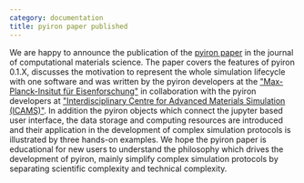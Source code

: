 ```yaml
---
category: documentation
title: pyiron paper published
---
```

We are happy to announce the publication of the [pyiron paper](https://doi.org/10.1016/j.commatsci.2018.07.043) in the 
journal of computational materials science. The paper covers the features of pyiron 0.1.X, discusses the motivation to 
represent the whole simulation lifecycle with one software and was written by the pyiron developers at the 
["Max-Planck-Insitut für Eisenforschung"](https://www.mpie.de/CM) in collaboration with the pyiron developers at 
["Interdisciplinary Centre for Advanced Materials Simulation (ICAMS)"](http://www.icams.de/content/departments/atomistic-modelling-and-simulation/). 
In addition the pyiron objects which connect the jupyter based user interface, the data storage and computing resources 
are introduced and their application in the development of complex simulation protocols is illustrated by three hands-on
examples. We hope the pyiron paper is educational for new users to understand the philosophy which drives the 
development of pyiron, mainly simplify complex simulation protocols by separating scientific complexity and technical 
complexity.
